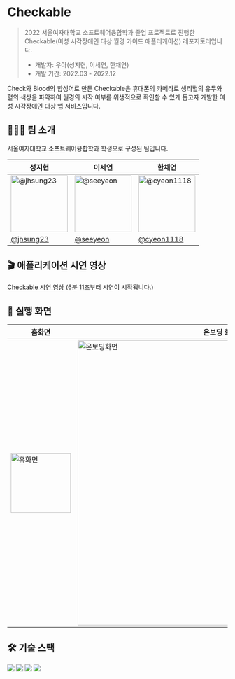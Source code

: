 # Checkable

> 2022 서울여자대학교 소프트웨어융합학과 졸업 프로젝트로 진행한 Checkable(여성 시각장애인 대상 월경 가이드 애플리케이션) 레포지토리입니다.
>
> - 개발자: 우아(성지현, 이세연, 한채연)
> - 개발 기간: 2022.03 - 2022.12

Check와 Blood의 합성어로 만든 Checkable은 휴대폰의 카메라로 생리혈의 유무와 혈의 색상을 파악하여 월경의 시작 여부를 위생적으로 확인할 수 있게 돕고자 개발한 여성 시각장애인 대상 앱 서비스입니다.

## 👩‍👩‍👧 팀 소개

서울여자대학교 소프트웨어융합학과 학생으로 구성된 팀입니다.

| 성지현                                                                                                    | 이세연                                                                                                   | 한채연                                                                                                     |
| --------------------------------------------------------------------------------------------------------- | -------------------------------------------------------------------------------------------------------- | ---------------------------------------------------------------------------------------------------------- |
| <img src="https://avatars.githubusercontent.com/u/69228045?v=4" alt='@jhsung23' width="130" height="130"> | <img src="https://avatars.githubusercontent.com/u/71398979?v=4" alt='@seeyeon' width="130" height="130"> | <img src="https://avatars.githubusercontent.com/u/78338944?v=4" alt='@cyeon1118' width="130" height="130"> |
| [@jhsung23](https://github.com/jhsung23)                                                                  | [@seeyeon](https://github.com/seeyeon)                                                                   | [@cyeon1118](https://github.com/cyeon1118)                                                                 |

## 🎬 애플리케이션 시연 영상

[Checkable 시연 영상](https://www.youtube.com/watch?v=wrBSA2s5jOs) (6분 11초부터 시연이 시작됩니다.)

## 📱 실행 화면

| 홈화면 | 온보딩 화면 | 생리대 스캔 화면 | 스캔 결과 화면 | 병원 안내 화면 |
| ------ | ----------- | ---------------- | -------------- | -------------- |
|<img width="137" alt="홈화면" src="https://github.com/jhsung23/Checkable/assets/69228045/e91c9a86-a660-4546-bb4f-42f0f5349082">|<img width="652" alt="온보딩화면" src="https://github.com/jhsung23/Checkable/assets/69228045/98696b46-d05a-41b3-84f0-521049f709ae">|<img width="522" alt="스캔화면" src="https://github.com/jhsung23/Checkable/assets/69228045/5a701057-887b-40ce-900d-6b5d753e576b">|<img width="403" alt="결과화면" src="https://github.com/jhsung23/Checkable/assets/69228045/71f4046d-9509-4af6-bf63-e3be2909175b">|<img width="287" alt="병원" src="https://github.com/jhsung23/Checkable/assets/69228045/7794e12d-c88d-4dfc-a17a-6d056d64adbb">|


## 🛠️ 기술 스택

<div>
  <img src="https://img.shields.io/badge/android studio-3DDC84?style=flat&logo=android studio&logoColor=white">
  <img src="https://img.shields.io/badge/java-D22128?style=flat&logo=java&logoColor=white">
  <img src="https://img.shields.io/badge/yolov4-00FFFF?style=flat&logo=yolo&logoColor=black">
  <img src="https://img.shields.io/badge/google colab-F9AB00?style=flat&logo=google colab&logoColor=white">
</div>
